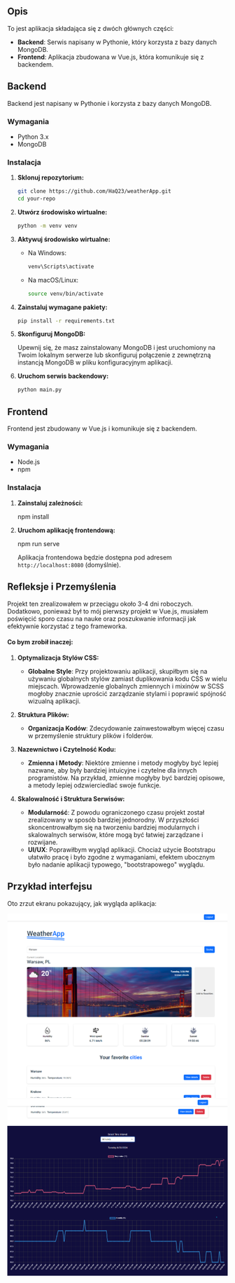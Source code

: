 ## Opis

To jest aplikacja składająca się z dwóch głównych części:

- **Backend**: Serwis napisany w Pythonie, który korzysta z bazy danych MongoDB.
- **Frontend**: Aplikacja zbudowana w Vue.js, która komunikuje się z backendem.

## Backend

Backend jest napisany w Pythonie i korzysta z bazy danych MongoDB.

### Wymagania

- Python 3.x
- MongoDB

### Instalacja

1. **Sklonuj repozytorium:**

   ```bash
   git clone https://github.com/HaQ23/weatherApp.git
   cd your-repo
   ```

2. **Utwórz środowisko wirtualne:**

   ```bash
   python -m venv venv
   ```

3. **Aktywuj środowisko wirtualne:**

   - Na Windows:

     ```bash
     venv\Scripts\activate
     ```

   - Na macOS/Linux:

     ```bash
     source venv/bin/activate
     ```

4. **Zainstaluj wymagane pakiety:**

   ```bash
   pip install -r requirements.txt
   ```

5. **Skonfiguruj MongoDB:**

   Upewnij się, że masz zainstalowany MongoDB i jest uruchomiony na Twoim lokalnym serwerze lub skonfiguruj połączenie z zewnętrzną instancją MongoDB w pliku konfiguracyjnym aplikacji.

6. **Uruchom serwis backendowy:**

   ```bash
   python main.py
   ```

## Frontend

Frontend jest zbudowany w Vue.js i komunikuje się z backendem.

### Wymagania

- Node.js
- npm

### Instalacja

1. **Zainstaluj zależności:**

   npm install

2. **Uruchom aplikację frontendową:**

   npm run serve

   Aplikacja frontendowa będzie dostępna pod adresem `http://localhost:8080` (domyślnie).

## Refleksje i Przemyślenia

Projekt ten zrealizowałem w przeciągu około 3-4 dni roboczych. Dodatkowo, ponieważ był to mój pierwszy projekt w Vue.js, musiałem poświęcić sporo czasu na nauke oraz poszukwanie informacji jak efektywnie korzystać z tego frameworka.

#### Co bym zrobił inaczej:

1. **Optymalizacja Stylów CSS:**

   - **Globalne Style**: Przy projektowaniu aplikacji, skupiłbym się na używaniu globalnych stylów zamiast duplikowania kodu CSS w wielu miejscach. Wprowadzenie globalnych zmiennych i mixinów w SCSS mogłoby znacznie uprościć zarządzanie stylami i poprawić spójność wizualną aplikacji.

2. **Struktura Plików:**

   - **Organizacja Kodów**: Zdecydowanie zainwestowałbym więcej czasu w przemyślenie struktury plików i folderów.

3. **Nazewnictwo i Czytelność Kodu:**

   - **Zmienna i Metody**: Niektóre zmienne i metody mogłyby być lepiej nazwane, aby były bardziej intuicyjne i czytelne dla innych programistów. Na przykład, zmienne mogłyby być bardziej opisowe, a metody lepiej odzwierciedlać swoje funkcje.

4. **Skalowalność i Struktura Serwisów:**

   - **Modularność**: Z powodu ograniczonego czasu projekt został zrealizowany w sposób bardziej jednorodny. W przyszłości skoncentrowałbym się na tworzeniu bardziej modularnych i skalowalnych serwisów, które mogą być łatwiej zarządzane i rozwijane.
   - **UI/UX**: Poprawiłbym wygląd aplikacji. Chociaż użycie Bootstrapu ułatwiło pracę i było zgodne z wymaganiami, efektem ubocznym było nadanie aplikacji typowego, "bootstrapowego" wyglądu.

## Przykład interfejsu

Oto zrzut ekranu pokazujący, jak wygląda aplikacja:

![Zrzut ekranu aplikacji](assets/ss1.png)
![Zrzut ekranu aplikacji](assets/ss2.png)
